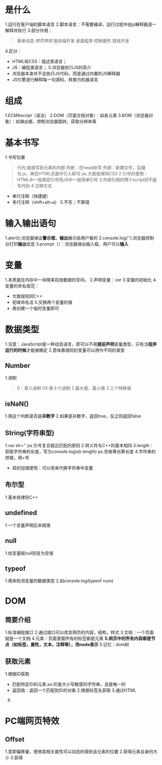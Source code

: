 # 是什么
1.运行在客户端的脚本语言
2.脚本语言：不需要编译，运行过程中由js解释器逐一解释并执行
3.部分作用：
>表单动态
*网页特效*
服务端开发
桌面程序
控制硬件
游戏开发

4.区分：
* HTML和CSS：描述类语言；
* JS：编程类语言；
5.浏览器执行JS的简介
* 浏览器本身并不会执行JS代码，而是通过内置的JS解释器
* JS引擎逐行解释每一句源码，转换为机器语言
# 组成
1.ECMAscript（语法）
2.DOM（页面文档对象）：如各元素
3.BOM（浏览器对象）：如弹出框，控制浏览器跳转，获取分辨率等

# 基本书写
1.书写位置
>行内:直接写到元素的内部
内嵌：在head处写
外部：新建文件，后缀为.js，再在HTML页面中引入即可
ps.大致规律同CSS
2.引号的使用：
HTML中一般用双引号而JS中一般用单引号
3.外部引用时两个script间不能写代码
4.注释方式
* 单行注释（快捷键）
* 多行注释（shift+alt+a）
5.不写；不算错

# 输入输出语句
1.alert():浏览器弹出**警示框**，**输出**展示给用户看的
2.console.log(''):浏览器控制台打印**输出**信息
3.prompt（）：浏览器弹出输入框，用户可以**输入**

# 变量
1.本质是在内存中一块用来存放数据的空间。
2.声明变量：*var*
3.变量的初始化
4.变量的命名规范：
* 大致规则同C++
* 驼峰命名法
5.交换两个变量的值
* 再创建一个临时变量即可


# 数据类型
1.注意：JavaScript是一种动态语言，即可以不用**提前声明**变量类型，只有当**程序运行的时候**才能被确定
2.意味着相同的变量可以用作不同的类型

## Number
1.进制
>0：表八进制
0X:表十六进制
2.最大值，最小值
3.三个特殊值

## isNaN()
1.用这个判断是否是**非数字**
2.如果是非数字，返回true，反之则返回false

## String(字符串型)
1.var str=''
ps.引号复合就近匹配的原则
2.转义符与C++的基本相同
3.length：获取字符串的长度，写为console.log(str.length)
ps.空格等也算长度
4.字符串的拼接，用+号
* 其的加强使用：可以用来代换字符串中变量

## 布尔型
1.基本规律同C++

## undefined
1.一个变量声明后未赋值

## null
1.给变量赋null则变为空值

## typeof
1.用来检测变量的数据类型
2.如console.log(typeof num)
# DOM
## 简要介绍
1.标准编程接口
2.通过接口可以改变网页的内容，结构，样式
3.文档：一个页面就是一个文档
4.元素：页面里面所有的标签都是元素
**5.网页中的所有内容都是节点（如标签，属性，文本，注释等），用node表示**
5.记忆：dom树

## 获取元素
1.根据ID获取
* 匹配特定ID的元素
ps.ID是大小写敏感的字符串，且是唯一的
* 返回值：返回一个匹配到ID的对象
2.根据标签名获取
3.通过HTML
4.



# PC端网页特效
## Offset
1.意即偏移量，使用其相关属性可以动态的得到该元素的位置
2.获得元素自身的大小
3.获得
